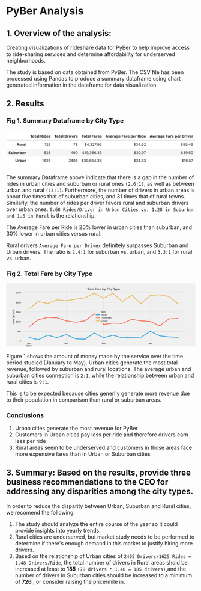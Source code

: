 # PyBer Analysis

## 1. Overview of the analysis: 

Creating visualizations of rideshare data for PyBer to help improve access to ride-sharing services and determine affordability for underserved neighborhoods.

The study is based on data obtained from PyBer. The CSV file has been processed using Pandas to produce a summary dataframe using chart generated information in the dataframe for data visualization.


## 2. Results

### Fig 1. Summary Dataframe by City Type
![PyBer Summary Dataframe](https://github.com/sbellorin/PyBer_Analysis/blob/569797baa6a104e8bb475f271ddf7fab025cc04c/analysis/citytype_df.png)

The summary Dataframe above indicate that there is a gap in the number of rides in urban cities and suburban or rural ones `(2.6:1)`, as well as between urban and rural `(13:1)`. Furthermore, the number of drivers in urban areas is about five times that of suburban cities, and 31 times that of rural towns. Similarly, the number of rides per driver favors rural and suburban drivers over urban ones. `0.68 Rides/Driver in Urban Cities vs. 1.28 in Suburban and 1.6 in Rural` is the relationship.

The Average Fare per Ride is 20% lower in urban cities than suburban, and 30% lower in urban cities versus rural.

Rural drivers `Average Fare per Driver` definitely surpasses Suburban and Urban drivers. The ratio is `2.4:1` for suburban vs. urban, and `3.3:1` for rural vs. urban.  


### Fig 2. Total Fare by City Type
![PyBer_fare_summary](https://github.com/sbellorin/PyBer_Analysis/blob/6f18ed7b7195274a9d3c2a2e4d32a01a3103ac30/analysis/PyBer_fare_summary.png)

Figure 1 shows the amount of money made by the service over the time period studied (January to May). Urban cities generate the most total revenue, followed by suburban and rural locations. The average urban and suburban cities connection is `2:1`, while the  relationship between urban and rural cities is `9:1`.

This is to be expected because cities generlly generate more revenue due to their population in comparison than rural or suburban areas.

### **Conclusions**

1. Urban cities generate the most revenue for PyBer
2. Customers in Urban cities pay less per ride and therefore drivers earn less per ride
3. Rural areas seem to be underserved and customers in those areas face more expensive fares than in Urban or Suburban cities

## 3. Summary: Based on the results, provide three business recommendations to the CEO for addressing any disparities among the city types.

In order to reduce the disparity between Urban, Suburban and Rural cities, we recomend the following:

1. The study should analyze the entire course of the year so it could provide insights into yearly trends.
2. Rural cities are underserved, but market study needs to be performed to determine if there's enough demand in this market to justify hiring more drivers.  
3. Based on the relationship of Urban cities of `2405 Drivers/1625 Rides = 1.48 Drivers/Ride`, the total number of drivers in Rural areas shold be increased at least to **185** `(78 drivers * 1.48 = 185 drivers)`,and the number of drivers in Suburban cities should be increased to a minimum of **726** , or consider raising the price/mile in.
 






